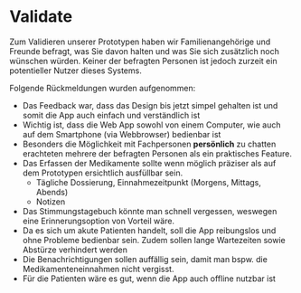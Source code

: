 # Validate

Zum Validieren unserer Prototypen haben wir Familienangehörige und Freunde befragt, was Sie davon halten und was Sie sich zusätzlich noch wünschen würden. Keiner der befragten Personen ist jedoch zurzeit ein potentieller Nutzer dieses Systems.

Folgende Rückmeldungen wurden aufgenommen:
* Das Feedback war, dass das Design bis jetzt simpel gehalten ist und somit die App auch einfach und verständlich ist
* Wichtig ist, dass die Web App sowohl von einem Computer, wie auch auf dem Smartphone (via Webbrowser) bedienbar ist
* Besonders die Möglichkeit mit Fachpersonen **persönlich** zu chatten erachteten mehrere der befragten Personen als ein praktisches Feature.
* Das Erfassen der Medikamente sollte wenn möglich präziser als auf dem Prototypen ersichtlich ausfüllbar sein.
    * Tägliche Dossierung, Einnahmezeitpunkt (Morgens, Mittags, Abends)
    * Notizen
* Das Stimmungstagebuch könnte man schnell vergessen, weswegen eine Erinnerungsoption von Vorteil wäre.
* Da es sich um akute Patienten handelt, soll die App reibungslos und ohne Probleme bedienbar sein. Zudem sollen lange Wartezeiten sowie Abstürze verhindert werden
* Die Benachrichtigungen sollen auffällig sein, damit man bspw. die Medikamenteneinnahmen nicht vergisst. 
* Für die Patienten wäre es gut, wenn die App auch offline nutzbar ist
